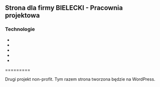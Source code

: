 Strona dla firmy BIELECKI - Pracownia projektowa
-----------
 
### Technologie

  * 
  * 
  * 
  * 
  * 
  
=========

Drugi projekt non-profit. Tym razem strona tworzona będzie na WordPress.

